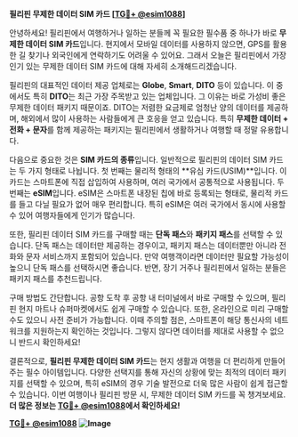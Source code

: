 **필리핀 무제한 데이터 SIM 카드 [[TG💪+ @esim1088](https://t.me/s/esim1088)]**

안녕하세요! 필리핀에서 여행하거나 일하는 분들께 꼭 필요한 필수품 중 하나가 바로 **무제한 데이터 SIM 카드**입니다. 현지에서 모바일 데이터를 사용하지 않으면, GPS를 활용한 길 찾기나 외국인에게 연락하기도 어려울 수 있어요. 그래서 오늘은 필리핀에서 가장 인기 있는 무제한 데이터 SIM 카드에 대해 자세히 소개해드리겠습니다.

필리핀의 대표적인 데이터 제공 업체로는 **Globe**, **Smart**, **DITO** 등이 있습니다. 이 중에서도 특히 **DITO**는 최근 가장 주목받고 있는 업체입니다. 그 이유는 바로 가성비 좋은 무제한 데이터 패키지 때문이죠. DITO는 저렴한 요금제로 엄청난 양의 데이터를 제공하며, 해외에서 많이 사용하는 사람들에게 큰 호응을 얻고 있습니다. 특히 **무제한 데이터 + 전화 + 문자**를 함께 제공하는 패키지는 필리핀에서 생활하거나 여행할 때 정말 유용합니다.

다음으로 중요한 것은 **SIM 카드의 종류**입니다. 일반적으로 필리핀의 데이터 SIM 카드는 두 가지 형태로 나뉩니다. 첫 번째는 물리적 형태의 **유심 카드(USIM)**입니다. 이 카드는 스마트폰에 직접 삽입하여 사용하며, 여러 국가에서 공통적으로 사용됩니다. 두 번째는 **eSIM**입니다. eSIM은 스마트폰 내장된 칩에 바로 등록되는 형태로, 물리적 카드를 들고 다닐 필요가 없어 매우 편리합니다. 특히 eSIM은 여러 국가에서 동시에 사용할 수 있어 여행자들에게 인기가 많습니다.

또한, 필리핀 데이터 SIM 카드를 구매할 때는 **단독 패스**와 **패키지 패스**를 선택할 수 있습니다. 단독 패스는 데이터만 제공하는 경우이고, 패키지 패스는 데이터뿐만 아니라 전화와 문자 서비스까지 포함되어 있습니다. 만약 여행객이라면 데이터만 필요할 가능성이 높으니 단독 패스를 선택하시면 좋습니다. 반면, 장기 거주나 필리핀에서 일하는 분들은 패키지 패스를 추천드립니다.

구매 방법도 간단합니다. 공항 도착 후 공항 내 터미널에서 바로 구매할 수 있으며, 필리핀 현지 마트나 슈퍼마켓에서도 쉽게 구매할 수 있습니다. 또한, 온라인으로 미리 구매할 수도 있으니 사전 준비가 가능합니다. 이때 주의할 점은, 스마트폰이 해당 통신사의 네트워크를 지원하는지 확인하는 것입니다. 그렇지 않다면 데이터를 제대로 사용할 수 없으니 반드시 확인하세요!

결론적으로, **필리핀 무제한 데이터 SIM 카드**는 현지 생활과 여행을 더 편리하게 만들어주는 필수 아이템입니다. 다양한 선택지를 통해 자신의 상황에 맞는 최적의 데이터 패키지를 선택할 수 있으며, 특히 eSIM의 경우 기술 발전으로 더욱 많은 사람이 쉽게 접근할 수 있습니다. 이번 여행이나 필리핀 방문 시, 무제한 데이터 SIM 카드를 꼭 챙겨보세요. **더 많은 정보는 [TG💪+ @esim1088](https://t.me/s/esim1088)에서 확인하세요!**

**[TG💪+ @esim1088](https://t.me/s/esim1088) ![Image](https://i.postimg.cc/Y0z9fWf4/image.png)**